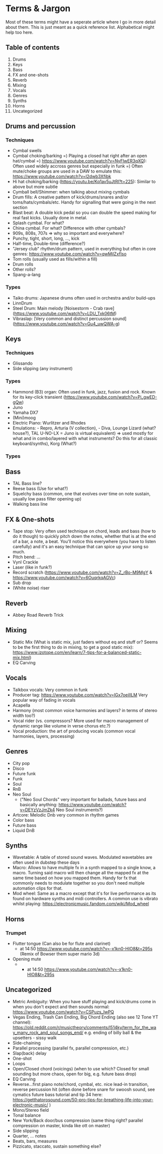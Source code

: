 # Terms & Jargon
Most of these terms might have a seperate article where I go in more detail about them. This is just meant as a quick reference list. Alphabetical might help too here.

## Table of contents
1. Drums
2. Keys
3. Bass
4. FX and one-shots
5. Reverb
6. Mixing
7. Vocals
8. Genres
9. Synths
10. Horns
10. Uncategorized

## Drums and percussion
### Techniques
- Cymbal swells
- Cymbal choking/barking 
    =) Playing a closed hat right after an open hat/cymbal
    =) https://www.youtube.com/watch?v=NyFlwER3qXQ): Often used widely accross genres but especially in funk
    =) Often mute/choke groups are used in a DAW to emulate this: https://www.youtube.com/watch?v=I2dwb3Xfibk
- Hi hat choking/barking (https://youtu.be/Kq1av5uJtRI?t=225): Similar to above but more subtle
- Cymball bell/Shimmer: when talking about mixing cymbals
- Drum fills: A creative pattern of kick/drums/snares and/or toms/hats/cymbals/etc. Handy for signalling that were going in the next section
- Blast beat: A double kick pedal so you can double the speed making for real fast kicks. Usually done in metal.
- Splash cymbal. For what?
- China cymbal. For what? Difference with other cymbals?
- 909s, 808s, 707s => why so important and everywhere?
- Punchy, tight, short, long, ..., kick
- Half-time, Double-time (difference?)
- "Jersey club" rhythm/drum pattern, used in everything but often in core genres: https://www.youtube.com/watch?v=qwMjlZxfIso
- Tom rolls (usually used as fills/within a fill)
- Drum rolls
- Other rolls?
- Spang-a-lang

### Types
- Taiko drums: Japanese drums often used in orchestra and/or build-ups
- LinnDrum
- Steel Drum: Main melody [Noisestorm - Crab rave] (https://www.youtube.com/watch?v=LDU_Txk06tM)
- Vibraslap: [Very common and distinct percussion sound] (https://www.youtube.com/watch?v=Gu4_uwQWA-g)

## Keys
### Techniques
- Glissando
- Side slipping (any instrument)

### Types
- Hammond (B3) organ: Often used in funk, jazz, fusion and rock. Known for its key-click transient (https://www.youtube.com/watch?v=Pi_gwED-gQw)
- Juno
- Yamaha DX7
- (Mini)moog
- Electric Piano: Wurlitzer and Rhodes
- Emulations: - Repro, Arturia (V collection), - Diva, Lounge Lizard (what? house?), TAL U-NO-LX = Juno is virtual equivalent)
    => used mostly for what and in combo/layered with what instruments? Do this for all classic keyboard/synths), Korg (What?)

### Types
## Bass
- TAL Bass line? 
- Reese bass (Use for what?)
- Squelchy bass (common, one that evolves over time on note sustain, usually low pass filter opening up)
- Walking bass line

## FX & One-shots
- Tape stop: Very often used technique on chord, leads and bass (how to do it though) to quickly pitch down the notes, whether that is at the end of a bar, a note, a beat. You'll notice this everywhere (you have to listen carefully) and it's an easy technique that can spice up your song so much.
- Pitch bend: ...
- Vynl Crackle
- Laser (like in funk?)
- Record scratch (https://www.youtube.com/watch?v=Z_rBo-M9MgY & https://www.youtube.com/watch?v=6OuqrkqAGVc)
- Sub drop
- (White noise) riser
## Reverb
- Abbey Road Reverb Trick

## Mixing
- Static Mix (What is static mix, just faders without eq and stuff or? Seems to be the first thing to do in mixing, to get a good static mix): https://www.izotope.com/en/learn/7-tips-for-a-balanced-static-mix.html)
- EQ Carving

## Vocals
- Talkbox vocals: Very common in funk
- Producer tag: https://www.youtube.com/watch?v=lGx7oeiIlLM Very popular way of fading in vocals
- Acapella
- Harmony (most common voice harmonies and layers? in terms of stereo width too?)
- Vocal rider (vs. compressors? More used for macro management of dynamic range like volume in verse chorus etc.?)
- Vocal production: the art of producing vocals (common vocal harmonies, layers, processing)

## Genres
- City pop
- Disco
- Future funk
- Funk
- Soul
- RnB
- Neo Soul
    - ("Neo Soul Chords" very important for ballads, future bass and basically anything: https://www.youtube.com/watch?v=DEYzVzJmZk4 Neo Soul instruments?)
- Artcore: Melodic Dnb very common in rhythm games
- Color bass
- Future bass
- Liquid DnB

## Synths
- Wavetable: A table of stored sound waves. Modulated wavetables are often used in dubstep these days
- Macro: Allows to have multiple fx in a synth mapped to a single know, a macro. Turning said macro will then change all the mapped fx at the same time based on how you mapped them. Handy for fx that commonly needs to modulate together so you don't need multiple automation clips for that.
 - Mod wheel: Same as a macro except that it's for live performance as its found on hardware synths and midi controllers. A common use is vibrato whilst playing: https://electronicmusic.fandom.com/wiki/Mod_wheel

## Horns
### Trumpet
- Flutter tongue (Can also be for flute and clarinet)
    - at 14:50 https://www.youtube.com/watch?v=-x1kn0-HIO8&t=295s (Remix of Bowser them super mario 3d)
- Opening mute
    -  - at 14:50 https://www.youtube.com/watch?v=-x1kn0-HIO8&t=295s

## Uncategorized
- Metric Ambiguity: When you have stuff playing and kick/drums come in when you don't expect and then sounds normal: https://www.youtube.com/watch?v=CSPuzs_IwPQ
- Vegas Ending, Trash Can Ending, Big Chord Ending (also see 12 Tone YT channel): https://old.reddit.com/r/musictheory/comments/l514ky/term_for_the_way_many_rock_and_soul_songs_end/ e.g. ending of billy ball & the upsetters - sissy walk
- Side-chaining
- Parallel processing (parallel fx, parallel compression, etc.)
- Slap(back) delay
- One-shot
- Loops
- Open/Closed chord (voicings) (when to use which? Closed for small sounding but more chaos, open for big, e.g. future bass drop)
- EQ Carving
- Reverse...first piano note/chord, cymbal, etc. nice lead-in transition, reverse percussion hit (often done before snare for swoosh sound, see cymatics future bass tutorial and tip 34 here: https://getthatprosound.com/50-pro-tips-for-breathing-life-into-your-electronic-music/ )
- Mono/Stereo field
- Tonal balance
- New York/Back door/bus compression (same thing right? parallel compression on master, kinda like ott on master)
- Side slipping
- Quarter, ... notes
- Beats, bars, measures
- Pizzicato, staccato, sustain something else?
